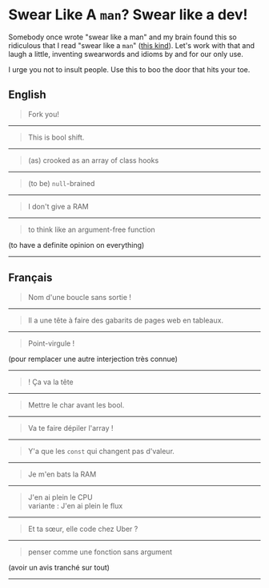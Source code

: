 # Swear Like A `man`? Swear like a dev!

Somebody once wrote "swear like a man" and my brain found this so ridiculous that I read "swear like a `man`" ([this kind](https://en.wikipedia.org/wiki/Man_page)). Let's work with that and laugh a little, inventing swearwords and idioms by and for our only use.

I urge you not to insult people. Use this to boo the door that hits your toe.

## English

> Fork you!

---

> This is bool shift.

---

> (as) crooked as an array of class hooks

---

> (to be) `null`-brained

---

> I don't give a RAM

---

> to think like an argument-free function

(to have a definite opinion on everything)

---

## Français

> Nom d'une boucle sans sortie !

---

> Il a une tête à faire des gabarits de pages web en tableaux.

---

> Point-virgule ! 

(pour remplacer une autre interjection très connue)

---

> ! Ça va la tête

---

> Mettre le char avant les bool.

---

> Va te faire dépiler l'array !

---

> Y'a que les `const` qui changent pas d'valeur.

---

> Je m'en bats la RAM

---

> J'en ai plein le CPU  
> variante : J'en ai plein le flux

---

> Et ta sœur, elle code chez Uber ?

---

> penser comme une fonction sans argument

(avoir un avis tranché sur tout)

---
